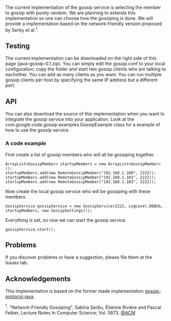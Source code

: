 The current implementation of the gossip service is selecting the member to gossip with purely random. We are planning to extends this implementation so one can choose how the gossiping is done. We will provide a implementation based on the network-friendly version proposed by Serby et al.<sup>1</sup>.

## Testing ##
The current implementation can be downloaded on the right side of this page (java-gossip-0.1.zip). You can simply edit the gossip.conf to your local configuration; copy the folder and start two gossip clients who are talking to eachother. You can add as many clients as you want. You can run multiple gossip clients per host by specifying the same IP address but a different port.

## API ##
You can also download the source of this implementation when you want to integrate the gossip service into your application. Look at the com.google.code.gossip.examples.GossipExample class for a example of how to use the gossip service.

### A code example ###
First create a list of gossip members who will all be gossiping together.
```
ArrayList<GossipMember> startupMembers = new ArrayList<GossipMember>();
startupMembers.add(new RemoteGossipMember("192.168.1.100", 2222));
startupMembers.add(new RemoteGossipMember("192.168.1.101", 2222));
startupMembers.add(new RemoteGossipMember("192.168.1.103", 2222));
```

Now create the local gossip service who will be gossiping with these members.
```
GossipService gossipService = new GossipService(2222, LogLevel.DEBUG, startupMembers, new GossipSettings());
```

Everything is set, so now we can start the gossip service.
```
gossipService.start();
```

## Problems ##
If you discover problems or have a suggestion, please file them at the Issues tab.

## Acknowledgements ##
This implementation is based on the former made implementation [gossip-protocol-java](http://code.google.com/p/gossip-protocol-java/).


<sup>1</sup>. "Network-Friendly Gossiping", Sabina Serbu, Étienne Riviѐre and Pascal Felber, Lecture Notes In Computer Science; Vol. 5873.
[@ACM](http://portal.acm.org.proxy.library.uu.nl/citation.cfm?id=1693564.1693611)